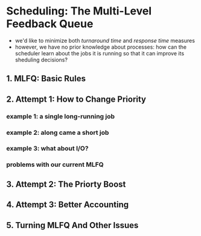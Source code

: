 # Scheduling: The Multi-Level Feedback Queue
- we'd like to minimize both *turnaround time* and *response time* measures
- however, we have no prior knowledge about processes: how can the scheduler learn about the jobs it is running so that it can improve its sheduling decisions?

## 1. MLFQ: Basic Rules

## 2. Attempt 1: How to Change Priority

### example 1: a single long-running job

### example 2: along came a short job

### example 3: what about I/O?

### problems with our current MLFQ

## 3. Attempt 2: The Priorty Boost

## 4. Attempt 3: Better Accounting

## 5. Turning MLFQ And Other Issues
